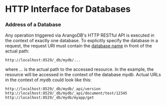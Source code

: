 HTTP Interface for Databases
============================

### Address of a Database

Any operation triggered via ArangoDB's HTTP RESTful API is executed in the context of exactly
one database. To explicitly specify the database in a request, the request URI must contain
the [database name](../../Manual/Appendix/Glossary.html#database-name) in front of the actual path:

    http://localhost:8529/_db/mydb/...

where *...* is the actual path to the accessed resource. In the example, the resource will be
accessed in the context of the database *mydb*. Actual URLs in the context of *mydb* could look
like this:

    http://localhost:8529/_db/mydb/_api/version
    http://localhost:8529/_db/mydb/_api/document/test/12345
    http://localhost:8529/_db/mydb/myapp/get

